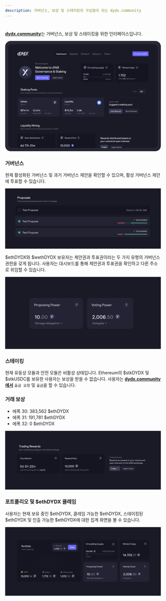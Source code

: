 ```yaml
---
description: 거버넌스, 보상 및 스테이킹의 구심점이 되는 dydx.community
---
```


#

[**dydx.community**](https://dydx.community)는 거버넌스, 보상 및 스테이킹을 위한 인터페이스입니다.

![보상 획득 및 청구, 제안에 대한 투표](../.gitbook/assets/4.1-landing-page-interface.png)

### 거버넌스

현재 활성화된 거버넌스 및 과거 거버넌스 제안을 확인할 수 있으며, 활성 거버넌스 제안에 투표할 수 있습니다.

![제안 상태를 추적하고 변경 사항에 대해 투표하십시오](../.gitbook/assets/4.2-track-proposals.png)

$ethDYDX와 $wethDYDX 보유자는 제안권과 투표권이라는 두 가지 유형의 거버넌스 권한을 갖게 됩니다. 사용자는 대시보드를 통해 제안권과 투표권을 확인하고 다른 주소로 위임할 수 있습니다.

![제안권 및 투표권을 위임하십시오](../.gitbook/assets/4.3-delegate-voting.png)

### 스테이킹

현재 유동성 모듈과 안전 모듈은 비활성 상태입니다. Ethereum의 $stkDYDX 및 $stkUSDC를 보유한 사용자는 보상을 받을 수 없습니다. 사용자는 [**dydx.community에서**](https://dydx.community) `출금 요청` 및 `출금`을 할 수 있습니다.

### 거래 보상



* 에폭 30: 383,562 $ethDYDX
* 에폭 31: 191,781 $ethDYDX
* 에폭 32: 0 $ethDYDX



![거래를 통해 보상을 받아보십시오](../.gitbook/assets/4.5-trade-to-rewards.png)

### 포트폴리오 및 $ethDYDX 클레임

사용자는 현재 보유 중인 $ethDYDX, 클레임 가능한 $ethDYDX, 스테이킹된 $ethDYDX 및 인출 가능한 $ethDYDX에 대한 집계 화면을 볼 수 있습니다.

![보상을 클레임하십시오](../.gitbook/assets/4.6-claim-rewards.png)
